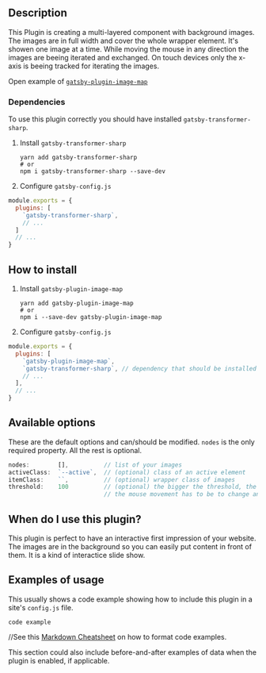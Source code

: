 ## Description

This Plugin is creating a multi-layered component with background images.
The images are in full width and cover the whole wrapper element.
It's showen one image at a time. 
While moving the mouse in any direction the images are beeing iterated and exchanged.
On touch devices only the x-axis is beeing tracked for iterating the images.

Open example of [`gatsby-plugin-image-map`](https://paulastoll.de)

### Dependencies

To use this plugin correctly you should have installed `gatsby-transformer-sharp`.

1. Install `gatsby-transformer-sharp`
   ```shell
   yarn add gatsby-transformer-sharp
   # or
   npm i gatsby-transformer-sharp --save-dev
   ```

2. Configure `gatsby-config.js`
  ```js
  module.exports = {
    plugins: [
      `gatsby-transformer-sharp`,
      // ...
    ]
    // ...
  }
  ```

<!-- ### Learning Resources (optional)

If there are other tutorials, docs, and learning resources that are necessary or helpful to someone using this plugin, please link to those here. -->

## How to install

1. Install `gatsby-plugin-image-map`
   ```shell
   yarn add gatsby-plugin-image-map
   # or
   npm i --save-dev gatsby-plugin-image-map
   ```

2. Configure `gatsby-config.js`
  ```js
  module.exports = {
    plugins: [
      `gatsby-plugin-image-map`,
      `gatsby-transformer-sharp`, // dependency that should be installed aswell
      // ...
    ],
    // ...
  }
  ```

## Available options

These are the default options and can/should be modified.
`nodes` is the only required property.
All the rest is optional.

```js
nodes:        [],          // list of your images
activeClass:  `--active`,  // (optional) class of an active element
itemClass:    ``,          // (optional) wrapper class of images
threshold:    100          // (optional) the bigger the threshold, the longer
                           // the mouse movement has to be to change an image
```

## When do I use this plugin?

This plugin is perfect to have an interactive first impression of your website.
The images are in the background so you can easily put content in front of them.
It is a kind of interactice slide show.

## Examples of usage

This usually shows a code example showing how to include this plugin in a site's `config.js` file.

    code example

//See this [Markdown Cheatsheet](https://github.com/adam-p/markdown-here/wiki/Markdown-Cheatsheet#code) on how to format code examples.

This section could also include before-and-after examples of data when the plugin is enabled, if applicable.

<!-- ## How to run tests

## How to develop locally

## How to contribute

If you have unanswered questions, would like help with enhancing or debugging the plugin, it is nice to include instructions for people who want to contribute to your plugin. -->